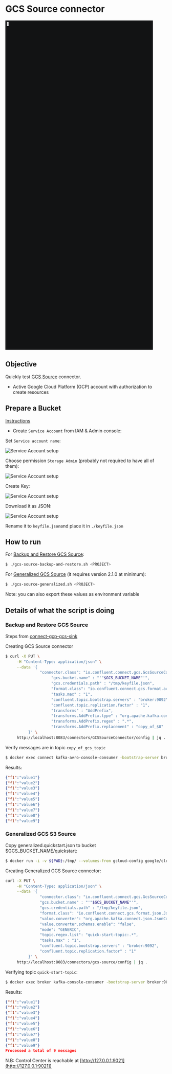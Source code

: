 # GCS Source connector

![asciinema](https://github.com/vdesabou/gifs/blob/master/connect/connect-gcp-gcs-source/asciinema.gif?raw=true)

## Objective

Quickly test [GCS Source](https://docs.confluent.io/current/connect/kafka-connect-gcs/source/index.html#quick-start) connector.

* Active Google Cloud Platform (GCP) account with authorization to create resources

## Prepare a Bucket

[Instructions](https://docs.confluent.io/current/connect/kafka-connect-gcs/index.html#prepare-a-bucket)

* Create `Service Account` from IAM & Admin console:

Set `Service account name`:

![Service Account setup](Screenshot1.png)

Choose permission `Storage Admin` (probably not required to have all of them):

![Service Account setup](Screenshot2.png)

Create Key:

![Service Account setup](Screenshot3.png)

Download it as JSON:

![Service Account setup](Screenshot4.png)

Rename it to `keyfile.json`and place it in `./keyfile.json`


## How to run

For [Backup and Restore GCS Source](https://docs.confluent.io/kafka-connect-gcs-source/current/backup-and-restore/overview.html):

```bash
$ ./gcs-source-backup-and-restore.sh <PROJECT>
```

For [Generalized GCS Source](https://docs.confluent.io/kafka-connect-gcs-source/current/generalized/overview.html) (it requires version 2.1.0 at minimum):

```bash
$ ./gcs-source-generalized.sh <PROJECT>
```

Note: you can also export these values as environment variable

## Details of what the script is doing

### Backup and Restore GCS Source

Steps from [connect-gcp-gcs-sink](../connect/connect-gcp-gcs-sink/README.md)

Creating GCS Source connector

```bash
$ curl -X PUT \
     -H "Content-Type: application/json" \
     --data '{
               "connector.class": "io.confluent.connect.gcs.GcsSourceConnector",
                    "gcs.bucket.name" : "'"$GCS_BUCKET_NAME"'",
                    "gcs.credentials.path" : "/tmp/keyfile.json",
                    "format.class": "io.confluent.connect.gcs.format.avro.AvroFormat",
                    "tasks.max" : "1",
                    "confluent.topic.bootstrap.servers" : "broker:9092",
                    "confluent.topic.replication.factor" : "1",
                    "transforms" : "AddPrefix",
                    "transforms.AddPrefix.type" : "org.apache.kafka.connect.transforms.RegexRouter",
                    "transforms.AddPrefix.regex" : ".*",
                    "transforms.AddPrefix.replacement" : "copy_of_$0"
          }' \
     http://localhost:8083/connectors/GCSSourceConnector/config | jq .
```

Verify messages are in topic `copy_of_gcs_topic`

```bash
$ docker exec connect kafka-avro-console-consumer -bootstrap-server broker:9092 --property schema.registry.url=http://schema-registry:8081 --topic copy_of_gcs_topic --from-beginning --max-messages 9
```

Results:

```json
{"f1":"value1"}
{"f1":"value2"}
{"f1":"value3"}
{"f1":"value4"}
{"f1":"value5"}
{"f1":"value6"}
{"f1":"value7"}
{"f1":"value8"}
{"f1":"value9"}
```

### Generalized GCS S3 Source

Copy generalized.quickstart.json to bucket $GCS_BUCKET_NAME/quickstart:

```bash
$ docker run -i -v ${PWD}:/tmp/ --volumes-from gcloud-config google/cloud-sdk:latest gsutil cp /tmp/generalized.quickstart.json gs://$GCS_BUCKET_NAME/quickstart/generalized.quickstart.json
```

Creating Generalized GCS Source connector:

```bash
curl -X PUT \
     -H "Content-Type: application/json" \
     --data '{
               "connector.class": "io.confluent.connect.gcs.GcsSourceConnector",
               "gcs.bucket.name" : "'"$GCS_BUCKET_NAME"'",
               "gcs.credentials.path" : "/tmp/keyfile.json",
               "format.class": "io.confluent.connect.gcs.format.json.JsonFormat",
               "value.converter": "org.apache.kafka.connect.json.JsonConverter",
               "value.converter.schemas.enable": "false",
               "mode": "GENERIC",
               "topic.regex.list": "quick-start-topic:.*",
               "tasks.max" : "1",
               "confluent.topic.bootstrap.servers" : "broker:9092",
               "confluent.topic.replication.factor" : "1"
          }' \
     http://localhost:8083/connectors/gcs-source/config | jq .
```

Verifying topic `quick-start-topic`:

```bash
$ docker exec broker kafka-console-consumer -bootstrap-server broker:9092 --topic quick-start-topic --from-beginning --max-messages 9
```

Results:

```json
{"f1":"value1"}
{"f1":"value2"}
{"f1":"value3"}
{"f1":"value4"}
{"f1":"value5"}
{"f1":"value6"}
{"f1":"value7"}
{"f1":"value8"}
{"f1":"value9"}
Processed a total of 9 messages
```

N.B: Control Center is reachable at [http://127.0.0.1:9021](http://127.0.0.1:9021])


